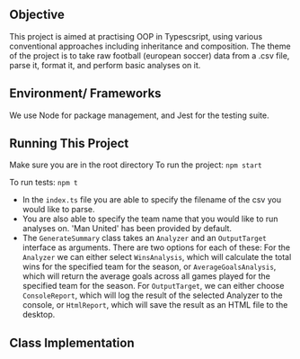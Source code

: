 ## Objective
This project is aimed at practising OOP in Typescsript, using various conventional approaches including inheritance and composition. The theme of the project is to take raw football (european soccer) data from a .csv file, parse it, format it, and perform basic analyses on it.

## Environment/ Frameworks
We use Node for package management, and Jest for the testing suite.

## Running This Project
Make sure you are in the root directory
To run the project:
`npm start`

To run tests:
`npm t`

- In the `index.ts` file you are able to specify the filename of the csv you would like to parse.
- You are also able to specify the team name that you would like to run analyses on. 'Man United' has been provided by default.
- The `GenerateSummary` class takes an `Analyzer` and an `OutputTarget` interface as arguments. There are two options for each of these: For the `Analyzer` we can either select `WinsAnalysis`, which will calculate the total wins for the specified team for the season, or `AverageGoalsAnalysis`, which will return the average goals across all games played for the specified team for the season. For `OutputTarget`, we can either choose `ConsoleReport`, which will log the result of the selected Analyzer to the console, or `HtmlReport`, which will save the result as an HTML file to the desktop.

## Class Implementation
